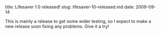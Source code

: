 title: Lifesaver 1.0 released!
slug: lifesaver-10-released.md
date: 2009-09-14


This is mainly a release to get some wider testing, so I expect to make a new release soon fixing any problems. Give it a try!